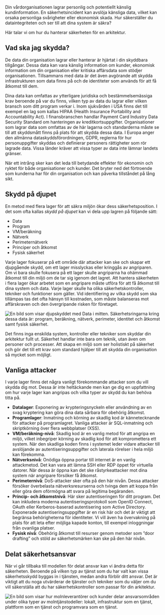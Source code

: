Din vårdorganisationen lagrar personlig och potentiellt känslig kundinformation. En säkerhetsincident kan avslöja känsliga data, vilket kan orsaka personliga svårigheter eller ekonomisk skada. Hur säkerställer du dataintegriteten och ser till att dina system är säkra? 

Här talar vi om hur du hanterar säkerheten för en arkitektur.

## <a name="what-should-i-protect"></a>Vad ska jag skydda?

De data din organisation lagrar eller hanterar är hjärtat i din skyddbara tillgångar. Dessa data kan vara känslig information om kunder, ekonomisk information om din organisation eller kritiska affärsdata som stödjer organisationen. Tillsammans med data är det även avgörande att skydda infrastrukturen som data finns på och de identiteter som används för att få åtkomst till dem.

Dina data kan omfattas av ytterligare juridiska och bestämmelsemässiga krav beroende på var du finns, vilken typ av data du lagrar eller vilken bransch som ditt program verkar i. Inom sjukvården i USA finns det till exempel en lag som kallas HIPAA (Health Insurance Portability and Accountability Act). I finansbranschen handlar Payment Card Industry Data Security Standard om hanteringen av kreditkortsuppgifter. Organisationer som lagrar data som omfattas av de här lagarna och standarderna måste se till att skyddsmått finns på plats för att skydda dessa data. I Europa anger den allmänna dataskyddsförordningen, GDPR, reglerna för hur personuppgifter skyddas och definierar personers rättigheter som rör lagrade data. Vissa länder kräver att vissa typer av data inte lämnar landets gränser.

När ett intrång sker kan det leda till betydande effekter för ekonomin och ryktet för både organisationer och kunder. Det bryter ned det förtroende som kunderna har för din organisation och kan påverka tillståndet på lång sikt.

## <a name="defense-in-depth"></a>Skydd på djupet

En metod med flera lager för att säkra miljön ökar dess säkerhetsposition. I det som ofta kallas _skydd på djupet_ kan vi dela upp lagren på följande sätt:

* Data
* Program
* VM/beräkning
* Nätverk
* Perimeternätverk
* Principer och åtkomst
* Fysisk säkerhet

Varje lager fokuserar på ett område där attacker kan ske och skapar ett djupgående skydd, om ett lager misslyckas eller kringgås av angriparen. Om vi bara skulle fokusera på ett lager skulle angriparna ha ohämmad åtkomst till din miljö om de tar sig igenom det lagret. Att hantera säkerheten i flera lager ökar arbetet som en angripare måste utföra för att få åtkomst till dina system och data. Varje lager skulle ha olika säkerhetskontroller, tekniker och funktioner som gäller. Vid identifiering av vilka skydd som ska tillämpas tas det ofta hänsyn till kostnaden, som måste balanseras mot affärskraven och den övergripande risken för företaget.

![En bild som visar djupskyddet med Data i mitten. Säkerhetsringarna kring dessa data är: program, beräkning, nätverk, perimeter, identitet och åtkomst samt fysisk säkerhet.](../media/security-layers.png)

Det finns inga enskilda system, kontroller eller tekniker som skyddar din arkitektur fullt ut. Säkerhet handlar inte bara om teknik, utan även om personer och processer. Att skapa en miljö som ser holistiskt på säkerhet och gör det till ett krav som standard hjälper till att skydda din organisation så mycket som möjligt.

## <a name="common-attacks"></a>Vanliga attacker

I varje lager finns det några vanligt förekommande attacker som du vill skydda dig mot. Dessa är inte heltäckande men kan ge dig en uppfattning om hur varje lager kan angripas och vilka typer av skydd du kan behöva titta på.

* **Datalager**: Exponering av krypteringsnyckeln eller användning av en svag kryptering kan göra dina data sårbara för obehörig åtkomst.
* **Programlager**: Inmatning och körning av skadlig kod är kännetecknande för attacker på programlagret. Vanliga attacker är SQL-inmatning och skriptkörning över flera webbplatser (XSS).
* **VM/beräkning-nivå**: Skadlig kod är en vanlig metod för att angripa en miljö, vilket inbegriper körning av skadlig kod för att kompromettera ett system. När den skadliga koden finns i systemet leder vidare attacker till avslöjande av autentiseringsuppgifter och laterala rörelser i hela miljö kan förekomma.
* **Nätverksnivå**: Onödiga öppna portar till internet är en vanlig attackmetod. Det kan vara att lämna SSH eller RDP öppet för virtuella datorer. När dessa är öppna kan det ske råstyrkeattacker mot dina system när angripare försöker få åtkomst.
* **Perimeternivå**: DoS-attacker sker ofta på den här nivån. Dessa attacker försöker överbelasta nätverksresurserna och tvinga dem att koppa från eller göra dem oförmögna att svara på legitima begäranden.
* **Princip- och åtkomstnivå**: Här sker autentiseringen för ditt program. Det kan inkludera moderna autentiseringsprotokoll som OpenID Connect, OAuth eller Kerberos-baserad autentisering som Active Directory. Exponerade autentiseringsuppgifter är en risk här och det är viktigt att begränsa behörigheterna för identiteter. Vi vill även ha övervakning på plats för att leta efter möjliga kapade konton, till exempel inloggningar från ovanliga platser.
* **Fysisk nivå**: Obehörig åtkomst till resurser genom metoder som ”door drafting” och stöld av säkerhetsmärken kan ske på den här nivån.

## <a name="shared-security-responsibility"></a>Delat säkerhetsansvar

När vi går tillbaka till modellen för delat ansvar kan vi ändra detta för säkerheten. Beroende på vilken typ av tjänst som du har valt kan vissa säkerhetsskydd byggas in i tjänsten, medan andra förblir ditt ansvar. Det är viktigt att du noga utvärderar de tjänster och tekniker som du väljer om du vill säkerställa att du har säkerhetskontroller som passar för din arkitektur.

![En bild som visar hur molnleverantörer och kunder delar ansvarsområden under olika typer av molntjänstodeller: lokalt, infrastruktur som en tjänst, plattform som en tjänst och programvara som en tjänst. ](../media/shared_responsibilities.png)
